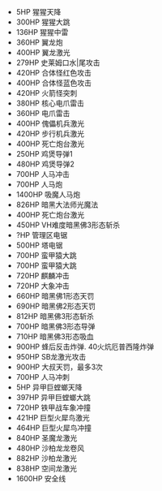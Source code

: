 * 5HP   猩猩天降
* 300HP 猩猩大跳
* 136HP 猩猩中雷
* 360HP 翼龙炮
* 400HP 翼龙激光
* 279HP 史莱姆口水\|尾攻击
* 420HP 合体怪红色攻击
* 400HP 合体怪蓝色攻击
* 420HP 火箭怪突刺
* 380HP 核心电爪雷击
* 360HP 电爪雷击
* 400HP 傀儡机兵激光
* 420HP 步行机兵激光
* 400HP 死亡炮台激光
* 250HP 鸡煲导弹1
* 480HP 鸡煲导弹2
* 700HP 人马冲击
* 700HP 人马炮
* 1400HP 吸魔人马炮
* 826HP 暗黑大法师光魔法
* 400HP 死亡炮台激光
* 450HP VH难度暗黑佛3形态斩杀
* ?HP 管理区电锯
* 500HP 塔电锯
* 700HP 蛮甲猿大跳
* 700HP 蛮甲猿大跳
* 720HP 麒麟冲击
* 720HP 大象冲击
* 660HP 暗黑佛1形态天罚
* 690HP 暗黑佛2形态天罚
* 812HP 暗黑佛3形态斩杀
* 700HP 暗黑佛3形态导弹
* 710HP 暗黑佛3形态吸血
* 900HP 蜂后反击炸弹. 40火炕厄普西隆炸弹
* 950HP SB龙激光攻击
* 900HP 大叔天罚，最多3次
* 700HP 人马冲刺
* 5HP 异甲巨螳螂天降
* 397HP 异甲巨螳螂大跳
* 720HP 铁甲战车象冲撞
* 421HP 巨型火犀鸟激光
* 464HP 巨型火犀鸟冲撞
* 840HP 圣魔龙激光
* 480HP 沙柏龙龙卷风
* 882HP 沙柏龙激光
* 838HP 空间龙激光
* 1600HP 安全线